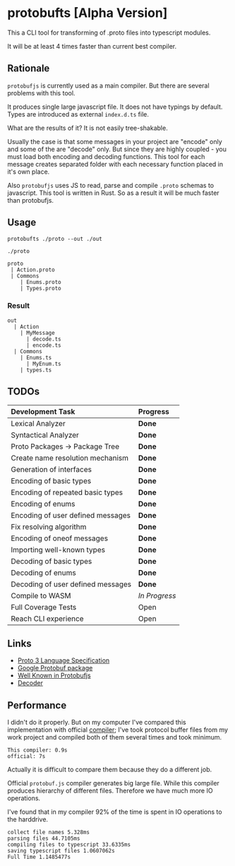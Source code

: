 # protobufts [Alpha Version]

This a CLI tool for transforming of .proto files into typescript modules.

It will be at least 4 times faster than current best compiler.

## Rationale

`protobufjs` is currently used as a main compiler. But there are several problems with this tool.

It produces single large javascript file.
It does not have typings by default.
Types are introduced as external `index.d.ts` file.

What are the results of it? It is not easily tree-shakable.

Usually the case is that some messages in your project are "encode" only and some of the are "decode" only. But since they are highly coupled - you must load both encoding and decoding functions. This tool for each message creates separated folder with each necessary function placed in it's own place.

Also `protobufjs` uses JS to read, parse and compile `.proto` schemas to javascript. This tool is written in Rust. So as a result it will be much faster than protobufjs.

## Usage

```
protobufts ./proto --out ./out
```

`./proto`

```
proto
 | Action.proto
 | Commons
    | Enums.proto
    | Types.proto
```

### Result

```
out
  | Action
    | MyMessage
      | decode.ts
      | encode.ts
  | Commons
    | Enums.ts
      | MyEnum.ts
    | types.ts
```

## TODOs

| Development Task                  | Progress      |
| :-------------------------------- | :------------ |
| Lexical Analyzer                  | **Done**      |
| Syntactical Analyzer              | **Done**      |
| Proto Packages -> Package Tree    | **Done**      |
| Create name resolution mechanism  | **Done**      |
| Generation of interfaces          | **Done**      |
| Encoding of basic types           | **Done**      |
| Encoding of repeated basic types  | **Done**      |
| Encoding of enums                 | **Done**      |
| Encoding of user defined messages | **Done**      |
| Fix resolving algorithm           | **Done**      |
| Encoding of oneof messages        | **Done**      |
| Importing well-known types        | **Done**      |
| Decoding of basic types           | **Done**      |
| Decoding of enums                 | **Done**      |
| Decoding of user defined messages | **Done**      |
| Compile to WASM                   | *In Progress* |
| Full Coverage Tests               | Open          |
| Reach CLI experience              | Open          |

## Links 

- [Proto 3 Language Specification](https://developers.google.com/protocol-buffers/docs/reference/proto3-spec)
- [Google Protobuf package](https://developers.google.com/protocol-buffers/docs/reference/google.protobuf)
- [Well Known in Protobufjs](https://github.com/protobufjs/protobuf.js/blob/master/src/common.js)
- [Decoder](https://github.com/protobufjs/protobuf.js/blob/master/src/decoder.js)

## Performance

I didn't do it properly. But on my computer I've compared this implementation with official [compiler](https://github.com/protobufjs);
I've took protocol buffer files from my work project and compiled both of them several times and took minimum.

```
This compiler: 0.9s
official: 7s
```

Actually it is difficult to compare them because they do a different job.

Official `protobuf.js` compiler generates big large file. While this compiler produces hierarchy of different files. Therefore we have much more IO operations.

I've found that in my compiler 92% of the time is spent in IO operations to the harddrive.

```
collect file names 5.328ms
parsing files 44.7105ms
compiling files to typescript 33.6335ms
saving typescript files 1.0607062s
Full Time 1.1485477s
```

